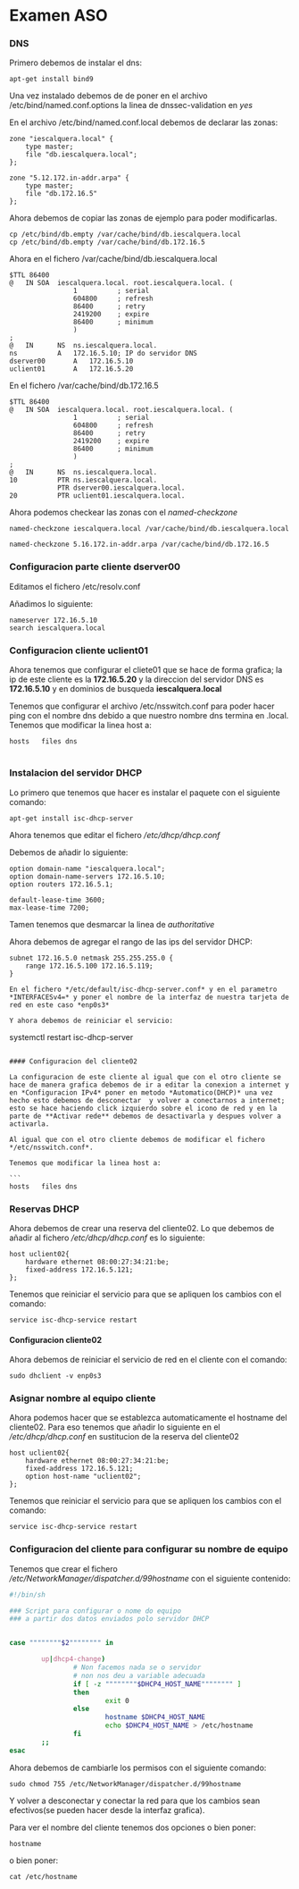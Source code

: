 # Examen ASO

### DNS

Primero debemos de instalar el dns:

```
apt-get install bind9
````

Una vez instalado debemos de de poner en el archivo /etc/bind/named.conf.options la linea de dnssec-validation en *yes*

En el archivo /etc/bind/named.conf.local debemos de declarar las zonas:

```
zone "iescalquera.local" {
    type master;
    file "db.iescalquera.local";
};

zone "5.12.172.in-addr.arpa" {
    type master;
    file "db.172.16.5"
};
````
Ahora debemos de copiar las zonas de ejemplo para poder modificarlas.

```
cp /etc/bind/db.empty /var/cache/bind/db.iescalquera.local
cp /etc/bind/db.empty /var/cache/bind/db.172.16.5
````

Ahora en el fichero /var/cache/bind/db.iescalquera.local
```
$TTL 86400	
@	IN SOA	iescalquera.local. root.iescalquera.local. (
				1          ; serial
				604800     ; refresh
				86400      ; retry 
				2419200    ; expire
				86400      ; minimum 
				)
;
@	IN		NS	ns.iescalquera.local.
ns			A	172.16.5.10; IP do servidor DNS
dserver00		A	172.16.5.10
uclient01		A	172.16.5.20
````

En el fichero /var/cache/bind/db.172.16.5
```
$TTL 86400
@	IN SOA	iescalquera.local. root.iescalquera.local. (
				1          ; serial
				604800     ; refresh
				86400      ; retry
				2419200    ; expire
				86400      ; minimum
				)
;
@	IN		NS	ns.iescalquera.local.
10			PTR	ns.iescalquera.local.
			PTR	dserver00.iescalquera.local.
20			PTR	uclient01.iescalquera.local.
````

Ahora podemos checkear las zonas con el *named-checkzone*

```
named-checkzone iescalquera.local /var/cache/bind/db.iescalquera.local

named-checkzone 5.16.172.in-addr.arpa /var/cache/bind/db.172.16.5
````

### Configuracion parte cliente dserver00

Editamos el fichero /etc/resolv.conf

Añadimos lo siguiente:

```
nameserver 172.16.5.10
search iescalquera.local
````

### Configuracion cliente uclient01

Ahora tenemos que configurar el cliete01 que se hace de forma grafica; la ip de este cliente es la **172.16.5.20** y la direccion del servidor DNS es **172.16.5.10** y en dominios de busqueda **iescalquera.local** 

Tenemos que configurar el archivo /etc/nsswitch.conf para poder hacer ping con el nombre dns debido a que nuestro nombre dns termina en .local.
Tenemos que modificar la linea host a:

```
hosts   files dns
````

# 

### Instalacion del servidor DHCP

Lo primero que tenemos que hacer es instalar el paquete con el siguiente comando:

```
apt-get install isc-dhcp-server
````

Ahora tenemos que editar el fichero */etc/dhcp/dhcp.conf*

Debemos de añadir lo siguiente:

```
option domain-name "iescalquera.local";
option domain-name-servers 172.16.5.10;
option routers 172.16.5.1;

default-lease-time 3600;
max-lease-time 7200;
````

Tamen tenemos que desmarcar la linea de *authoritative*

Ahora debemos de agregar el rango de las ips del servidor DHCP:

```
subnet 172.16.5.0 netmask 255.255.255.0 {
    range 172.16.5.100 172.16.5.119;
}

En el fichero */etc/default/isc-dhcp-server.conf* y en el parametro *INTERFACESv4=* y poner el nombre de la interfaz de nuestra tarjeta de red en este caso *enp0s3*

Y ahora debemos de reiniciar el servicio:

```
systemctl restart isc-dhcp-server
````

#### Configuracion del cliente02 

La configuracion de este cliente al igual que con el otro cliente se hace de manera grafica debemos de ir a editar la conexion a internet y en *Configuracion IPv4* poner en metodo *Automatico(DHCP)* una vez hecho esto debemos de desconectar  y volver a conectarnos a internet; esto se hace haciendo click izquierdo sobre el icono de red y en la parte de **Activar rede** debemos de desactivarla y despues volver a activarla.

Al igual que con el otro cliente debemos de modificar el fichero */etc/nsswitch.conf*.

Tenemos que modificar la linea host a:

```
hosts   files dns
````

### Reservas DHCP

Ahora debemos de crear una reserva del cliente02. Lo que debemos de añadir al fichero */etc/dhcp/dhcp.conf* es lo siguiente:

```
host uclient02{
    hardware ethernet 08:00:27:34:21:be;
    fixed-address 172.16.5.121;
};
````
Tenemos que reiniciar el servicio para que se apliquen los cambios con el comando:

```
service isc-dhcp-service restart
````

#### Configuracion cliente02
Ahora debemos de reiniciar el servicio de red en el cliente con el comando:

```
sudo dhclient -v enp0s3
````

### Asignar nombre al equipo cliente

Ahora podemos hacer que se establezca automaticamente el hostname del cliente02. Para eso tenemos que añadir lo siguiente en el */etc/dhcp/dhcp.conf* en sustitucion de la reserva del cliente02

```
host uclient02{
    hardware ethernet 08:00:27:34:21:be;
    fixed-address 172.16.5.121;
    option host-name "uclient02";
};
````

Tenemos que reiniciar el servicio para que se apliquen los cambios con el comando:

```
service isc-dhcp-service restart
````

### Configuracion del cliente para configurar su nombre de equipo

Tenemos que crear el fichero */etc/NetworkManager/dispatcher.d/99hostname* con el siguiente contenido:

```bash
#!/bin/sh

### Script para configurar o nome do equipo
### a partir dos datos enviados polo servidor DHCP


case """"""""$2"""""""" in

        up|dhcp4-change)
                # Non facemos nada se o servidor
                # non nos deu a variable adecuada
                if [ -z """"""""$DHCP4_HOST_NAME"""""""" ]
                then
                        exit 0
                else
                        hostname $DHCP4_HOST_NAME
                        echo $DHCP4_HOST_NAME > /etc/hostname
                fi
        ;;
esac
````

Ahora debemos de cambiarle los permisos con el siguiente comando:

```
sudo chmod 755 /etc/NetworkManager/dispatcher.d/99hostname
````

Y volver a desconectar y conectar la red para que los cambios sean efectivos(se pueden hacer desde la interfaz grafica). 

Para ver el nombre del cliente tenemos dos opciones o bien poner:

```
hostname
````
o bien poner:
```
cat /etc/hostname
````